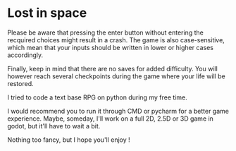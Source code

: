 # Lost in space

Please be aware that pressing the enter button without entering the recquired choices might result in a crash. The game is also case-sensitive, which mean that your inputs should be written in lower or higher cases accordingly.

Finally, keep in mind that there are no saves for added difficulty. You will however reach several checkpoints during the game where your life will be restored.

I tried to code a text base RPG on python during my free time. 

I would recommend you to run it through CMD or pycharm for a better game experience. Maybe, someday, I'll work on a full 2D, 2.5D or 3D game in godot, but it'll have to wait a bit.

Nothing too fancy, but I hope you'll enjoy !
